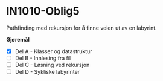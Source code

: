 # IN1010-Oblig5
Pathfinding med rekursjon for å finne veien ut av en labyrint.

**Gjøremål**
- [x] Del A - Klasser og datastruktur
- [ ] Del B - Innlesing fra fil
- [ ] Del C - Løsning ved rekursjon
- [ ] Del D - Sykliske labyrinter
